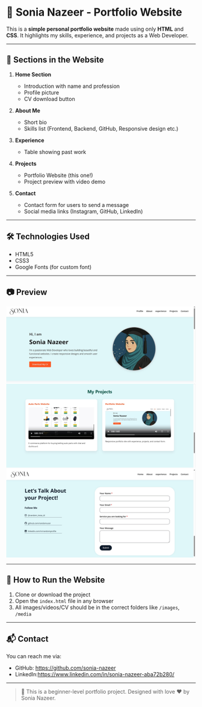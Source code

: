 # 💼 Sonia Nazeer - Portfolio Website

This is a **simple personal portfolio website** made using only **HTML** and **CSS**. It highlights my skills, experience, and projects as a Web Developer.

---

## 📁 Sections in the Website

1. **Home Section**
   - Introduction with name and profession
   - Profile picture
   - CV download button

2. **About Me**
   - Short bio
   - Skills list (Frontend, Backend, GitHub, Responsive design etc.)

3. **Experience**
   - Table showing past work 

4. **Projects**
   - Portfolio Website (this one!)
   - Project preview with video demo

5. **Contact**
   - Contact form for users to send a message
   - Social media links (Instagram, GitHub, LinkedIn)

---

## 🛠️ Technologies Used

- HTML5
- CSS3
- Google Fonts (for custom font)


---

## 📷 Preview

![Portfolio Screenshot](screenshot/profile.jpg)
![Portfolio Screenshot](screenshot/projects.jpg)
![Portfolio Screenshot](screenshot/contact-page.jpg)




---

## 📄 How to Run the Website

1. Clone or download the project
2. Open the `index.html` file in any browser
3. All images/videos/CV should be in the correct folders like `/images`, `/media`

---

## 📬 Contact

You can reach me via:

- GitHub: https://github.com/sonia-nazeer
- LinkedIn:https://www.linkedin.com/in/sonia-nazeer-aba72b280/
---

> 🌟 This is a beginner-level portfolio project. Designed with love ❤️ by Sonia Nazeer.
